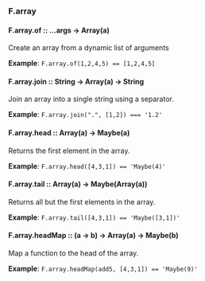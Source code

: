 ### F.array

#### F.array.of :: ...args → Array(a)

Create an array from a dynamic list of arguments

**Example**: `F.array.of(1,2,4,5) == [1,2,4,5]`

#### F.array.join :: String → Array(a) → String

Join an array into a single string using a separator.

**Example**: `F.array.join(".", [1,2]) === '1.2'`

#### F.array.head :: Array(a) → Maybe(a)

Returns the first element in the array.

**Example**: `F.array.head([4,3,1]) == 'Maybe(4)'`

#### F.array.tail :: Array(a) → Maybe(Array(a))

Returns all but the first elements in the array.

**Example**: `F.array.tail([4,3,1]) == 'Maybe([3,1])'`

#### F.array.headMap :: (a → b) → Array(a) → Maybe(b)

Map a function to the head of the array.

**Example**: `F.array.headMap(add5, [4,3,1]) == 'Maybe(9)'`

